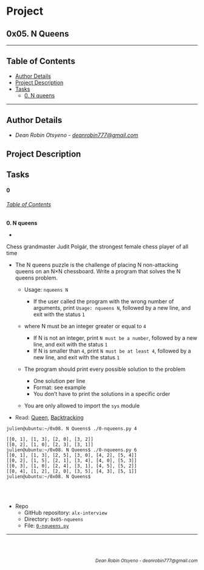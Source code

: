 # Project
## **0x05. N Queens**
---
## Table of Contents
- [Author Details](#author-details)
- [Project Description](#project-description)
- [Tasks](#tasks)
	- [0. N queens](#0)
---
## Author Details
- *Dean Robin Otsyeno - deanrobin777@gmail.com*

## Project Description


## Tasks
#### 0
###### [Table of Contents](#table-of-contents)
**0. N queens**

- 
Chess grandmaster Judit Polgár, the strongest female chess player of all time


- The N queens puzzle is the challenge of placing N non-attacking queens on an N×N chessboard.
Write a program that solves the N queens problem.


   - Usage: `nqueens N`


     - If the user called the program with the wrong number of arguments, print `Usage: nqueens N`, followed by a new line, and exit with the status `1`

   - where N must be an integer greater or equal to `4`


     - If N is not an integer, print `N must be a number`, followed by a new line, and exit with the status `1`
     - If N is smaller than `4`, print `N must be at least 4`, followed by a new line, and exit with the status `1` 

   - The program should print every possible solution to the problem


     - One solution per line
     - Format: see example
     - You don’t have to print the solutions in a specific order

   - You are only allowed to import the `sys` module


- <span style="color: #333333;">Read:</span> [Queen](https://en.wikipedia.org/wiki/Queen_%28chess%29 "Queen")<span style="color: #333333;">,</span> [Backtracking](https://en.wikipedia.org/wiki/Backtracking "Backtracking")

```
julien@ubuntu:~/0x08. N Queens$ ./0-nqueens.py 4

[[0, 1], [1, 3], [2, 0], [3, 2]]
[[0, 2], [1, 0], [2, 3], [3, 1]]
julien@ubuntu:~/0x08. N Queens$ ./0-nqueens.py 6
[[0, 1], [1, 3], [2, 5], [3, 0], [4, 2], [5, 4]]
[[0, 2], [1, 5], [2, 1], [3, 4], [4, 0], [5, 3]]
[[0, 3], [1, 0], [2, 4], [3, 1], [4, 5], [5, 2]]
[[0, 4], [1, 2], [2, 0], [3, 5], [4, 3], [5, 1]]
julien@ubuntu:~/0x08. N Queens$ 
```

<br></br>
- Repo
    - GitHub repository: `alx-interview`
    - Directory: `0x05-nqueens`
    - File: [`0-nqueens.py`](./0-nqueens.py)
---


<br></br>
<div align="right">
    <sub style="font-style: italic"> Dean Robin Otsyeno - deanrobin777@gmail.com</sub>
</div>
